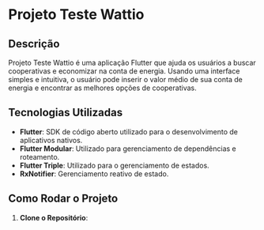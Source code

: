 # Projeto Teste Wattio

## Descrição

Projeto Teste Wattio é uma aplicação Flutter que ajuda os usuários a buscar cooperativas e economizar na conta de energia. Usando uma interface simples e intuitiva, o usuário pode inserir o valor médio de sua conta de energia e encontrar as melhores opções de cooperativas.

## Tecnologias Utilizadas

- **Flutter**: SDK de código aberto utilizado para o desenvolvimento de aplicativos nativos.
- **Flutter Modular**: Utilizado para gerenciamento de dependências e roteamento.
- **Flutter Triple**: Utilizado para o gerenciamento de estados.
- **RxNotifier**: Gerenciamento reativo de estado.



## Como Rodar o Projeto

1. **Clone o Repositório**: 


